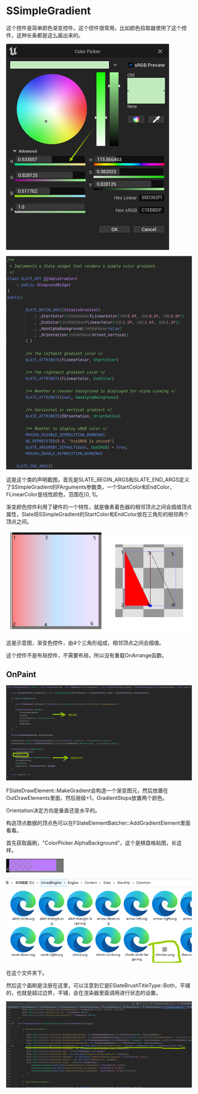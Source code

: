 # SSimpleGradient



这个控件是简单颜色渐变控件。这个控件很常用，比如颜色拾取器使用了这个控件，这种长条都是这么画出来的。

![](_static/Image/Slate/SSimpleGradient_ColorPicker.png)

![](_static/Image/Slate/SSimpleGradient.png)

这是这个类的声明截图，首先是SLATE_BEGIN_ARGS和SLATE_END_ARGS定义了SSimpleGradient的FArguments参数类，一个StartColor和EndColor，FLinearColor是线性颜色，范围在[0, 1]。



渐变颜色控件利用了硬件的一个特性，就是像素着色器的相邻顶点之间会插值顶点属性，Slate将SSimpleGradient的StartColor和EndColor放在三角形的相邻两个顶点之间。



![](_static/Image/Slate/SimpleGradient.png)

这是示意图，渐变色控件，由4个三角形组成，相邻顶点之间会插值。



这个控件不是布局控件，不需要布局，所以没有重载OnArrange函数。



## OnPaint

![](_static/Image/Slate/SSimpleGradient_OnPaint.png)



FSlateDrawElement::MakeGradient会构造一个渐变图元，然后放置在OutDrawElements里面，然后层级+1，GradientStops放置两个颜色。

Orientation决定方向是垂直还是水平的。



构造顶点数据的顶点色可以在FSlateElementBatcher::AddGradientElement里面看看。



首先获取画刷，"ColorPicker.AlphaBackground"，这个是棋盘格贴图，长这样。

![](_static/Image/Slate/SSimpleGradient_ChessBoardGrid.png)

![](_static/Image/Slate/SSimpleGradient_Checker.png)

在这个文件夹下。



然后这个画刷是注册在这里，可以注意到它是ESlateBrushTitleType::Both，平铺的，也就是超过边界，平铺，会在渲染器里面调用进行状态的设置。

![](_static/Image/Slate/SSimpleGradient_AlphaBackground.png)













